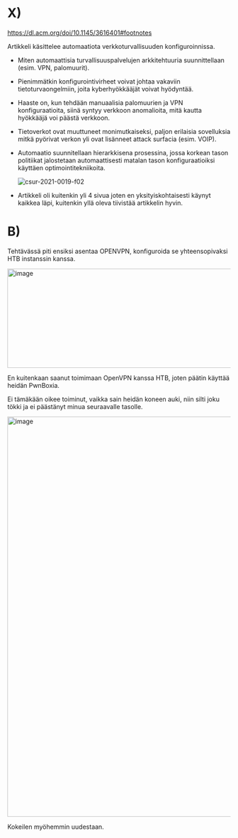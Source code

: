 # X) 

https://dl.acm.org/doi/10.1145/3616401#footnotes

Artikkeli käsittelee automaatiota verkkoturvallisuuden konfiguroinnissa.

- Miten automaattisia turvallisuuspalvelujen arkkitehtuuria suunnittellaan (esim. VPN, palomuurit).

- Pienimmätkin konfigurointivirheet voivat johtaa vakaviin tietoturvaongelmiin, joita kyberhyökkääjät voivat hyödyntää.

- Haaste on, kun tehdään manuaalisia palomuurien ja VPN konfiguraatioita, siinä syntyy verkkoon anomalioita, mitä kautta hyökkääjä voi päästä verkkoon.

- Tietoverkot ovat muuttuneet monimutkaiseksi, paljon erilaisia sovelluksia mitkä pyörivat verkon yli ovat lisänneet attack surfacia (esim. VOIP).

- Automaatio suunnitellaan hierarkkisena prosessina, jossa korkean tason politiikat jalostetaan automaattisesti matalan tason konfiguraatioiksi käyttäen optimointitekniikoita.

  ![csur-2021-0019-f02](https://github.com/user-attachments/assets/9f80c04c-b02c-42b2-9da9-0d96146f7dc8)

- Artikkeli oli kuitenkin yli 4 sivua joten en yksityiskohtaisesti käynyt kaikkea läpi, kuitenkin yllä oleva tiivistää artikkelin hyvin.

# B) 

Tehtävässä piti ensiksi asentaa OPENVPN, konfiguroida se yhteensopivaksi HTB instanssin kanssa. 

<img width="617" height="224" alt="image" src="https://github.com/user-attachments/assets/ebeb8ca5-f517-41a0-b0d9-7ea60b49977d" />

En kuitenkaan saanut toimimaan OpenVPN kanssa HTB, joten päätin käyttää heidän PwnBoxia.

Ei tämäkään oikee toiminut, vaikka sain heidän koneen auki, niin silti joku tökki ja ei päästänyt minua seuraavalle tasolle.

<img width="1483" height="903" alt="image" src="https://github.com/user-attachments/assets/a850643c-5bb1-4539-9f6f-84d6cd284ca6" />

Kokeilen myöhemmin uudestaan.
